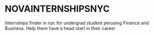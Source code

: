 # NOVAINTERNSHIPSNYC
Internships finder in nyc for undergrad student perusing Finance and Business. Help them have a head start in their career
